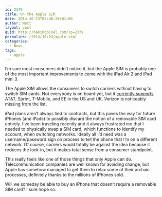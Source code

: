 ```yaml
---
id: 2379
title: On the Apple SIM
date: 2014-10-23T02:48:24+01:00
author: Matt
layout: post
guid: http://bakingpixel.com/?p=2379
permalink: /2014/10/23/apple-sim/
categories:
  - News
tags:
  - apple
---
```

I’m sure most consumers didn’t notice it, but the Apple SIM is probably one of the most important improvements to come with the iPad Air 2 and iPad mini 3.

The Apple SIM allows the consumers to switch carriers without having to switch SIM cards. Not everybody is on board yet, but it [currently supports](http://techcrunch.com/2014/10/16/apple-sim-details-and-potential/) AT&T, Sprint, T-Mobile, and EE in the US and UK. Verizon is noticeably missing from the list.

iPad plans aren’t always tied to contracts, but this paves the way for future iPhones (and iPads) to possibly discard the notion of a removable SIM card entirely. I’ve been traveling recently and it always frustrated me that I needed to physically swap a SIM card, which functions to identify my account, when switching networks. Ideally all I’d need was a username/password sign on process to tell the phone that I’m on a different network. Of course, carriers would totally be against the idea because it reduces the lock-in, but it makes total sense from a consumer standpoint.

This really feels like one of those things that only Apple can do. Telecommunication companies are well known for avoiding change, but Apple has somehow managed to get them to relax some of their archaic processes, definitely thanks to the millions of iPhones sold.

Will we someday be able to buy an iPhone that doesn’t require a removable SIM card? I sure hope so.